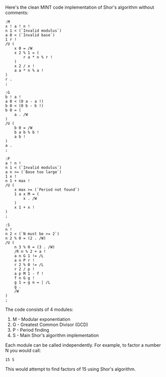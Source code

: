 Here's the clean MINT code implementation of Shor's algorithm without comments:

```mint
:M
x ! a ! n !
n 1 < (`Invalid modulus`)
a 0 < (`Invalid base`)
1 r !
/U (
    x 0 = /W
    x 2 % 1 = (
        r a * n % r !
    )
    x 2 / x !
    a a * n % a !
)
r .
;

:G
b ! a !
a 0 < (0 a - a !)
b 0 < (0 b - b !)
b 0 = (
    a . /W
)
/U (
    b 0 = /W
    b a b % b !
    a b !
)
a .
;

:P
a ! n !
n 1 < (`Invalid modulus`)
a n >= (`Base too large`)
1 x !
n 1 + max !
/U (
    x max >= (`Period not found`)
    1 a x M = (
        x . /W
    )
    x 1 + x !
)
;

:S
n !
n 2 < (`N must be >= 2`)
n 2 % 0 = (2 . /W)
/U (
    n 3 % 0 = (3 . /W)
    /R n % 2 + a !
    a n G 1 != /L
    a n P r !
    r 2 % 0 != /L
    r 2 / p !
    a p M 1 - f !
    f n G g !
    g 1 = g n = | /L
    g .
    /W
)
;
```

The code consists of 4 modules:
1. M - Modular exponentiation
2. G - Greatest Common Divisor (GCD)
3. P - Period finding 
4. S - Main Shor's algorithm implementation

Each module can be called independently. For example, to factor a number N you would call:

```mint
15 S
```

This would attempt to find factors of 15 using Shor's algorithm.
